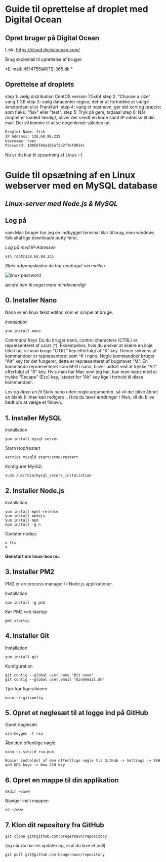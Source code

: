 # Guide til oprettelse af droplet med Digital Ocean

## Opret bruger på Digital Ocean
Link: https://cloud.digitalocean.com/

Brug skolemail til oprettelse af bruger.

*E-mail: 4514756@RTS-365.dk *

## Oprettelse af droplets

step 1: vælg distribution CentOS version 7.5x64
step 2: "Choose a size" vælg 1 GB 
step 3: vælg datacenter region, det er at fortrække at vælge Amsterdam eller Frankfurt.
step 4: vælg et hostnavn, gør det kort og præcist som f.eks. "fisk" eller "test".
step 5: Tryk på gem, tadaaa!
step 6: Når droplet er loaded færdigt, bliver der sendt en kode samt IP-adresse til din mail. 
Det vil komme til at se nogenlunde således ud
```diff
Droplet Name: fisk
IP Address: 138.68.98.235
Username: root
Password: 10958f86a102af2b2f7efd924c
```
Nu er du klar til opsætning af Linux :-)

# Guide til opsætning af en Linux webserver med en MySQL database

## *Linux-server med Node.js & MySQL*

## Log på 
som Mac bruger har jeg en indbygget terminal klar til brug, men windows folk skal lige downloade putty først.

*Log på med IP-Adressen*
```
ssh root@138.68.98.235
```
*Skriv adgangskoden du har modtaget via mailen*

![linux password](billeder/linux1.jpg)

*ændre den til noget mere mindeværdigt*


## 0. Installer Nano
Nano er en linux tekst editor, som er simpel at bruge.

*Installation*
```diff
yum install nano
```
*Command Keys*
Du du bruger nano, control characters (CTRL) er repræsenteret af carat (^). Eksempelvis, hvis du ønsker at skære en linje tekst ud, vil man bruge “CTRL” key efterfulgt af “K” key. Denne sekvens af kommandoer er repræsenteret som ^K i nano.
Nogle kommandoer bruger "Alt" key før det fungerer, dette er repræsenteret af bogstavet "M". En kommando repræsenteret som M-R i nano, bliver udført ved at trykke "Alt" efterfulgt af "R" key. Hvis man har Mac som jeg har, kan man nøjes med at trykke "Escape" (Esc) key, istedet for "Alt" key lige i forhold til disse kommandoer.

*Lav og åben en fil*
Skriv nano uden nogle argumenter, så vil der blive åbnet en blank fil man kan redigere i.
Hvis du laver ændringer i filen, vil du blive bedt om at vælge et filnavn.

## 1. Installer MySQL
Installation
```
yum install mysql-server
```
Start/stop/restart
```
service mysqld start/stop/restart
```

Konfigurer MySQL
```
sudo /usr/bin/mysql_secure_installation
```

## 2. Installer Node.js
Installation
```
yum install epel-release
yum install nodejs
yum install npm
npm install -g n
```
Opdater nodejs
```
n lts
n
```

**Genstart din linux-box nu.**

## 3. Installer PM2
PM2 er en process manager til Node.js applikationer.

Installation
```
npm install -g pm2
```

Kør PM2 ved startup
```
pm2 startup
```

## 4. Installer Git
Installation
```
yum install git
```

Konfiguration
```
git config --global user.name "Dit navn"
git config --global user.email "din@email.dk"
```

Tjek konfigurationen
```
nano ~/.gitconfig
```

## 5. Opret et nøglesæt til at logge ind på GitHub
Opret nøglesæt
```
ssh-keygen -t rsa
```

Åbn den offentlige nøgle
```
nano ~/.ssh/id_rsa.pub

Kopier indholdet af den offentlige nøgle til GitHub -> Settings -> SSH and GPG keys -> New SSH key
```

## 6. Opret en mappe til din applikation
```
mkdir ~/www
```
Naviger ind i mappen
```
cd ~/www
```

## 7. Klon dit repository fra GitHub
```
git clone git@github.com:brugernavn/repository
```

(og når du har en opdatering, skal du lave et pull)
```
git pull git@github.com:brugernavn/repository
```